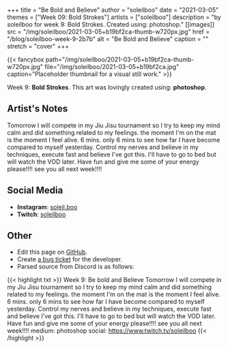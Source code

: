 +++
title =       "Be Bold and Believe"
author =      "soleilboo"
date =        "2021-03-05"
themes =      ["Week 09: Bold Strokes"]
artists =     ["soleilboo"]
description = "by soleilboo for week 9: Bold Strokes. Created using: photoshop."
[[images]]
      src = "/img/soleilboo/2021-03-05+b19bf2ca-thumb-w720px.jpg"
      href = "/blog/soleilboo-week-9-2b7b"
      alt = "Be Bold and Believe"
      caption = ""
      stretch = "cover"
+++

{{< fancybox path="/img/soleilboo/2021-03-05+b19bf2ca-thumb-w720px.jpg" file="/img/soleilboo/2021-03-05+b19bf2ca.jpg" caption="Placeholder thumbnail for a visual still work." >}}


Week 9: **Bold Strokes**. This art was lovingly created using: **photoshop**.

## Artist's Notes

Tomorrow I will compete in my Jiu Jisu tournament so I try to keep my mind calm and did something related to my feelings. the moment I'm on the mat is the moment I feel alive. 6 mins. only 6 mins to see how far I have become compared to myself yesterday. Control my nerves and believe in my techniques, execute fast and believe I've got this. I'll have to go to bed but will watch the VOD later. Have fun and give me some of your energy please!!!! see you all next week!!!!

## Social Media

- **Instagram**: <a href='https://instagram.com/soleil.boo' target='_blank'>soleil.boo</a>
- **Twitch**: <a href='https://twitch.tv/soleilboo' target='_blank'>soleilboo</a>

## Other

- Edit this page on [GitHub](https://github.com/teaminkling/web-refresh/edit/main/content/blog/soleilboo-week-9-2b7b.md).
- Create [a bug ticket](https://github.com/teaminkling/web-refresh/issues/new?assignees=&labels=bug&template=problem-report.md&title=) for the developer.
- Parsed source from Discord is as follows:

{{< highlight txt >}}
Week 9: Be bold and Believe
Tomorrow I will compete in my Jiu Jisu tournament so I try to keep my mind calm and did something related to my feelings. the moment I'm on the mat is the moment I feel alive. 6 mins. only 6 mins to see how far I have become compared to myself yesterday. Control my nerves and believe in my techniques, execute fast and believe I've got this. I'll have to go to bed but will watch the VOD later. Have fun and give me some of your energy please!!!! see you all next week!!!! 
medium: photoshop
social: https://www.twitch.tv/soleilboo
{{< /highlight >}}